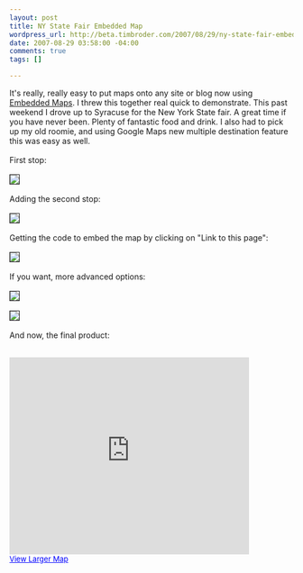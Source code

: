 ```yaml
--- 
layout: post
title: NY State Fair Embedded Map
wordpress_url: http://beta.timbroder.com/2007/08/29/ny-state-fair-embedded-map/
date: 2007-08-29 03:58:00 -04:00
comments: true
tags: []

---
```

It's really, really easy to put maps onto any site or blog now using <a href="http://google-latlong.blogspot.com/2007/08/youtube-style-embeddable-maps_21.html">Embedded Maps</a>.  I threw this together real quick to demonstrate.  This past weekend I drove up to Syracuse for the New York State fair.  A great time if you have never been.  Plenty of fantastic food and drink.  I also had to pick up my old roomie, and using Google Maps new multiple destination feature this was easy as well.<br /><br />
First stop:<br /><br />
<img src="http://lh6.google.com/timothy.broder/RtTt55E6BVI/AAAAAAAAKo0/w16pCqdM2ZU/s400/emap1.gif?imgdl=1" border=1/><br /><br />
Adding the second stop:<br /><br />
<img src="http://lh3.google.com/timothy.broder/RtTt6JE6BWI/AAAAAAAAKo8/gWekdVwBTkM/s400/emap2.gif?imgdl=1" border=1/><br /><br />
Getting the code to embed the map by clicking on "Link to this page":<br /><br />
<img src="http://lh3.google.com/timothy.broder/RtTt6JE6BXI/AAAAAAAAKpE/HbyVJXrzdoc/s400/emap3.gif?imgdl=1" border=1/><br /><br />
If you want, more advanced options:<br /><br />
<img src="http://lh5.google.com/timothy.broder/RtTuupE6BaI/AAAAAAAAKpg/l7pzHKuWAbo/s400/emap4.gif?imgdl=1" border=1/><br /><br />
<img src="http://lh3.google.com/timothy.broder/RtTt6JE6BZI/AAAAAAAAKpU/-pr_1w9SUe0/s400/emap5.gif?imgdl=1" border=1/><br /><br />
And now, the final product:<br /><br />
<iframe width="425" height="350" frameborder="no" scrolling="no" marginheight="0" marginwidth="0" src="http://maps.google.com/maps?f=d&hl=en&geocode=&saddr=Hoboken,+NJ&daddr=Morristown,+NJ+to:Syracuse,+NY&mrcr=1&mra=pi&sll=40.759195,-74.254055&sspn=0.207522,0.466919&ie=UTF8&om=1&s=AARTsJr1DjZugmMtYtfCgC94_E-6CwI06A&ll=41.87761,-75.10599&spn=2.862977,4.669189&z=7&output=embed"></iframe><br /><a href="http://maps.google.com/maps?f=d&hl=en&geocode=&saddr=Hoboken,+NJ&daddr=Morristown,+NJ+to:Syracuse,+NY&mrcr=1&mra=pi&sll=40.759195,-74.254055&sspn=0.207522,0.466919&ie=UTF8&om=1&ll=41.87761,-75.10599&spn=2.862977,4.669189&z=7&source=embed" style="color:#0000FF;text-align:left;font-size:small">View Larger Map</a>

